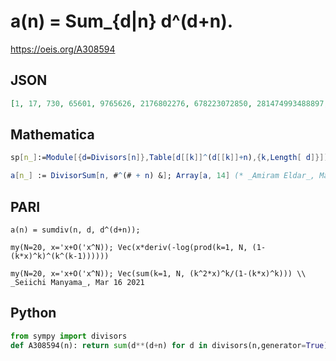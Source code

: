 # a\(n\) \= Sum\_\{d\|n\} d^\(d\+n\)\.
https://oeis.org/A308594
## JSON
```JSON
[1, 17, 730, 65601, 9765626, 2176802276, 678223072850, 281474993488897, 150094635297530563, 100000000030517582222, 81402749386839761113322, 79496847203492408399442540, 91733330193268616658399616010, 123476695691248494372093865205800]
```
## Mathematica
```Mathematica
sp[n_]:=Module[{d=Divisors[n]},Table[d[[k]]^(d[[k]]+n),{k,Length[ d]}]] // Total; Array[sp,15] (* _Harvey P. Dale_, Jan 02 2020 *)
```
```Mathematica
a[n_] := DivisorSum[n, #^(# + n) &]; Array[a, 14] (* _Amiram Eldar_, May 11 2021 *)
```
## PARI
```PARI
a(n) = sumdiv(n, d, d^(d+n));
```
```PARI
my(N=20, x='x+O('x^N)); Vec(x*deriv(-log(prod(k=1, N, (1-(k*x)^k)^(k^(k-1))))))
```
```PARI
my(N=20, x='x+O('x^N)); Vec(sum(k=1, N, (k^2*x)^k/(1-(k*x)^k))) \\ _Seiichi Manyama_, Mar 16 2021
```
## Python
```Python
from sympy import divisors
def A308594(n): return sum(d**(d+n) for d in divisors(n,generator=True)) # _Chai Wah Wu_, Jun 19 2022
```
